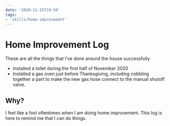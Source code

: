 ```yaml
---
date: '2020-11-25T19:58'
tags:
- 'skills/home-improvement'
---
```


# Home Improvement Log

These are all the things that I’ve done around the house successfully

-   Installed a toilet during the first half of November 2020
-   Installed a gas oven just before Thanksgiving, including cobbling
    together a part to make the new gas hose connect to the manual
    shutoff valve.

## Why?

I feel like a fool oftentimes when I am doing home improvement. This log
is here to remind me that I can do things.
